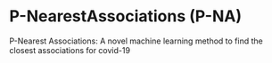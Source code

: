 # P-NearestAssociations (P-NA)
P-Nearest Associations: A novel machine learning method to find the closest associations for covid-19
